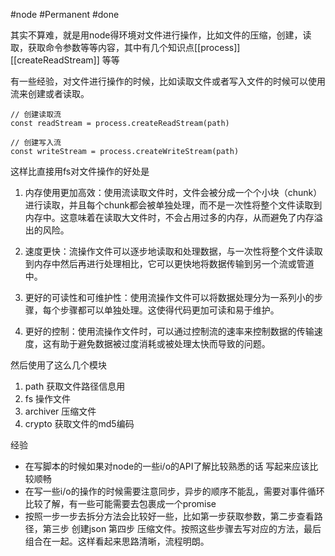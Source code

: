 #node #Permanent #done

其实不算难，就是用node得环境对文件进行操作，比如文件的压缩，创建，读取，获取命令参数等等内容，其中有几个知识点[[process]] [[createReadStream]] 等等

有一些经验，对文件进行操作的时候，比如读取文件或者写入文件的时候可以使用流来创建或者读取。
```
// 创建读取流
const readStream = process.createReadStream(path)

// 创建写入流
const writeStream = process.createWriteStream(path)
```

这样比直接用fs对文件操作的好处是

1.  内存使用更加高效：使用流读取文件时，文件会被分成一个个小块（chunk）进行读取，并且每个chunk都会被单独处理，而不是一次性将整个文件读取到内存中。这意味着在读取大文件时，不会占用过多的内存，从而避免了内存溢出的风险。
    
2.  速度更快：流操作文件可以逐步地读取和处理数据，与一次性将整个文件读取到内存中然后再进行处理相比，它可以更快地将数据传输到另一个流或管道中。
    
3.  更好的可读性和可维护性：使用流操作文件可以将数据处理分为一系列小的步骤，每个步骤都可以单独处理。这使得代码更加可读和易于维护。
    
4.  更好的控制：使用流操作文件时，可以通过控制流的速率来控制数据的传输速度，这有助于避免数据被过度消耗或被处理太快而导致的问题。

然后使用了这么几个模块

1. path 获取文件路径信息用
2. fs 操作文件
3. archiver 压缩文件
4. crypto 获取文件的md5编码 

经验
- 在写脚本的时候如果对node的一些i/o的API了解比较熟悉的话 写起来应该比较顺畅
- 在写一些i/o的操作的时候需要注意同步，异步的顺序不能乱，需要对事件循环比较了解，有一些可能需要去包裹成一个promise
- 按照一步一步去拆分方法会比较好一些，比如第一步获取参数，第二步查看路径，第三步 创建json 第四步 压缩文件。按照这些步骤去写对应的方法，最后组合在一起。这样看起来思路清晰，流程明朗。